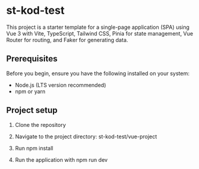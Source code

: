 # st-kod-test

This project is a starter template for a single-page application (SPA) using Vue 3 with Vite, TypeScript, Tailwind CSS, Pinia for state management, Vue Router for routing, and Faker for generating data. 

## Prerequisites

Before you begin, ensure you have the following installed on your system:

- Node.js (LTS version recommended)
- npm or yarn

## Project setup

1. Clone the repository

2. Navigate to the project directory: st-kod-test/vue-project

3. Run npm install

4. Run the application with npm run dev

